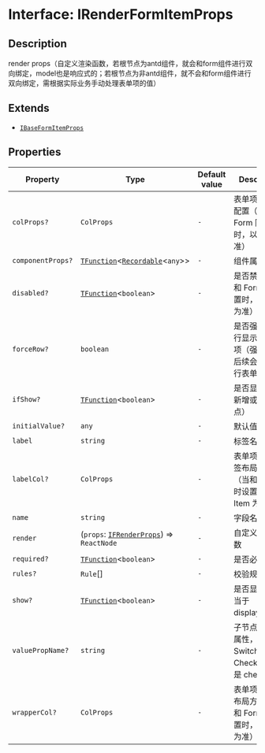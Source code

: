 # Interface: IRenderFormItemProps

## Description

render props（自定义渲染函数，若根节点为antd组件，就会和form组件进行双向绑定，model也是响应式的；若根节点为非antd组件，就不会和form组件进行双向绑定，需根据实际业务手动处理表单项的值）

## Extends

- [`IBaseFormItemProps`](IBaseFormItemProps.md)

## Properties

| Property | Type | Default value | Description |
| ------ | ------ | ------ | ------ |
| `colProps?` | `ColProps` | `-` | 表单项的栅格配置（当和 Form 同时设置时，以 Item 为准） |
| `componentProps?` | [`TFunction`](../type-aliases/TFunction.md)\<[`Recordable`](../type-aliases/Recordable.md)\<`any`\>\> | `-` | 组件属性 |
| `disabled?` | [`TFunction`](../type-aliases/TFunction.md)\<`boolean`\> | `-` | 是否禁用（当和 Form 同时设置时，以 Item 为准） |
| `forceRow?` | `boolean` | `-` | 是否强制换一行显示该表单项（强制换行后续会跟随换行表单项） |
| `ifShow?` | [`TFunction`](../type-aliases/TFunction.md)\<`boolean`\> | `-` | 是否显示（会新增或删除节点） |
| `initialValue?` | `any` | `-` | 默认值 |
| `label` | `string` | `-` | 标签名 |
| `labelCol?` | `ColProps` | `-` | 表单项label标签布局方式（当和 Form 同时设置时，以 Item 为准） |
| `name` | `string` | `-` | 字段名 |
| `render` | (`props`: [`IFRenderProps`](IFRenderProps.md)) => `ReactNode` | `-` | 自定义渲染函数 |
| `required?` | [`TFunction`](../type-aliases/TFunction.md)\<`boolean`\> | `-` | 是否必填 |
| `rules?` | `Rule`[] | `-` | 校验规则 |
| `show?` | [`TFunction`](../type-aliases/TFunction.md)\<`boolean`\> | `-` | 是否显示（相当于display:none） |
| `valuePropName?` | `string` | `-` | 子节点的值的属性，如 Switch、Checkbox 的是 checked |
| `wrapperCol?` | `ColProps` | `-` | 表单项组件的布局方式（当和 Form 同时设置时，以 Item 为准） |

